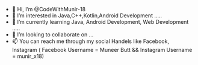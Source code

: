 - 👋 Hi, I’m @CodeWithMunir-18
- 👀 I’m interested in Java,C++,Kotlin,Android Development .....
- 🌱 I’m currently learning Java, Android Development, Web Development .....
- 💞️ I’m looking to collaborate on ...
- 📫 You can reach me through my social Handels like Facebook, Instagram  ( Facebook Username = Muneer Butt && Instagram Username = munir_x18)

<!---
CodeWithMunir-18/CodeWithMunir-18 is a ✨ special ✨ repository because its `README.md` (this file) appears on your GitHub profile.
You can click the Preview link to take a look at your changes.
--->
